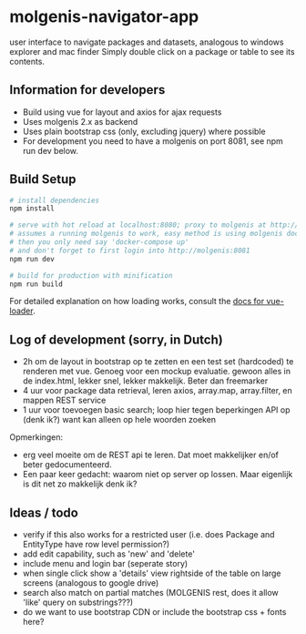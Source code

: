 # molgenis-navigator-app

user interface to navigate packages and datasets, analogous to windows explorer and mac finder
Simply double click on a package or table to see its contents.

## Information for developers

* Build using vue for layout and axios for ajax requests
* Uses molgenis 2.x as backend
* Uses plain bootstrap css (only, excluding jquery) where possible
* For development you need to have a molgenis on port 8081, see npm run dev below.

## Build Setup

``` bash
# install dependencies
npm install

# serve with hot reload at localhost:8080; proxy to molgenis at http://molgenis:8081 for REST api
# assumes a running molgenis to work, easy method is using molgenis docker https://github.com/molgenis/docker
# then you only need say 'docker-compose up'
# and don't forget to first login into http://molgenis:8081
npm run dev

# build for production with minification
npm run build
```

For detailed explanation on how loading works, consult the [docs for vue-loader](http://vuejs.github.io/vue-loader).

## Log of development (sorry, in Dutch)

* 2h om de layout in bootstrap op te zetten en een test set (hardcoded) te renderen met vue. Genoeg voor een mockup evaluatie. gewoon alles in de index.html, lekker snel, lekker makkelijk. Beter dan freemarker
* 4 uur voor package data retrieval, leren axios, array.map, array.filter, en mappen REST service
* 1 uur voor toevoegen basic search; loop hier tegen beperkingen API op (denk ik?) want kan alleen op hele woorden zoeken

Opmerkingen:
* erg veel moeite om de REST api te leren. Dat moet makkelijker en/of beter gedocumenteerd.
* Een paar keer gedacht: waarom niet op server op lossen. Maar eigenlijk is dit net zo makkelijk denk ik?

## Ideas / todo

* verify if this also works for a restricted user (i.e. does Package and EntityType have row level permission?)
* add edit capability, such as 'new' and 'delete'
* include menu and login bar (seperate story)
* when single click show a 'details' view rightside of the table on large screens (analogous to google drive)
* search also match on partial matches (MOLGENIS rest, does it allow 'like' query on substrings???)
* do we want to use bootstrap CDN or include the bootstrap css + fonts here?
